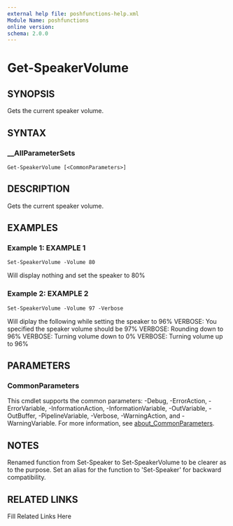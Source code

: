 ```yaml
---
external help file: poshfunctions-help.xml
Module Name: poshfunctions
online version: 
schema: 2.0.0
---
```


# Get-SpeakerVolume

## SYNOPSIS

Gets the current speaker volume.

## SYNTAX

### __AllParameterSets

```
Get-SpeakerVolume [<CommonParameters>]
```

## DESCRIPTION

Gets the current speaker volume.


## EXAMPLES

### Example 1: EXAMPLE 1

```
Set-SpeakerVolume -Volume 80
```

Will display nothing and set the speaker to 80%





### Example 2: EXAMPLE 2

```
Set-SpeakerVolume -Volume 97 -Verbose
```

Will diplay the following while setting the speaker to 96%
VERBOSE: You specified the speaker volume should be 97%
VERBOSE: Rounding down to 96%
VERBOSE: Turning volume down to 0%
VERBOSE: Turning volume up to 96%






## PARAMETERS


### CommonParameters

This cmdlet supports the common parameters: -Debug, -ErrorAction, -ErrorVariable, -InformationAction, -InformationVariable, -OutVariable, -OutBuffer, -PipelineVariable, -Verbose, -WarningAction, and -WarningVariable. For more information, see [about_CommonParameters](http://go.microsoft.com/fwlink/?LinkID=113216).

## NOTES

Renamed function from Set-Speaker to Set-SpeakerVolume to be clearer as to the purpose.
Set an alias for the
function to 'Set-Speaker' for backward compatibility.


## RELATED LINKS

Fill Related Links Here

